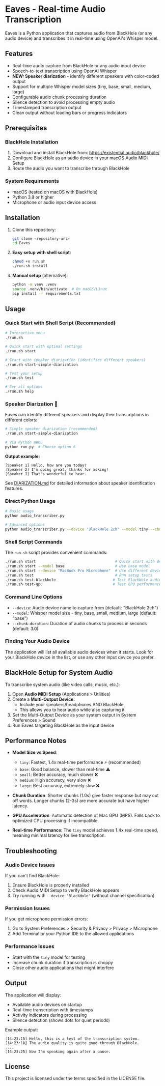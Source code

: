 # Eaves - Real-time Audio Transcription

Eaves is a Python application that captures audio from BlackHole (or any audio device) and transcribes it in real-time using OpenAI's Whisper model.

## Features

- Real-time audio capture from BlackHole or any audio input device
- Speech-to-text transcription using OpenAI Whisper
- **NEW: Speaker diarization** - identify different speakers with color-coded output
- Support for multiple Whisper model sizes (tiny, base, small, medium, large)
- Configurable audio chunk processing duration
- Silence detection to avoid processing empty audio
- Timestamped transcription output
- Clean output without loading bars or progress indicators

## Prerequisites

### BlackHole Installation

1. Download and install BlackHole from: https://existential.audio/blackhole/
2. Configure BlackHole as an audio device in your macOS Audio MIDI Setup
3. Route the audio you want to transcribe through BlackHole

### System Requirements

- macOS (tested on macOS with BlackHole)
- Python 3.8 or higher
- Microphone or audio input device access

## Installation

1. Clone this repository:
   ```bash
   git clone <repository-url>
   cd Eaves
   ```

2. **Easy setup with shell script**:
   ```bash
   chmod +x run.sh
   ./run.sh install
   ```

3. **Manual setup** (alternative):
   ```bash
   python -m venv .venv
   source .venv/bin/activate  # On macOS/Linux
   pip install -r requirements.txt
   ```

## Usage

### **Quick Start with Shell Script** (Recommended)

```bash
# Interactive menu
./run.sh

# Quick start with optimal settings
./run.sh start

# Start with speaker diarization (identifies different speakers)
./run.sh start-simple-diarization

# Test your setup
./run.sh test

# See all options
./run.sh help
```

### **Speaker Diarization** 🎯

Eaves can identify different speakers and display their transcriptions in different colors:

```bash
# Simple speaker diarization (recommended)
./run.sh start-simple-diarization

# Via Python menu
python run.py  # Choose option 6
```

**Output example:**
```
[Speaker 1] Hello, how are you today?
[Speaker 2] I'm doing great, thanks for asking!
[Speaker 1] That's wonderful to hear.
```

See [DIARIZATION.md](DIARIZATION.md) for detailed information about speaker identification features.

### **Direct Python Usage**

```bash
# Basic usage
python audio_transcriber.py

# Advanced options
python audio_transcriber.py --device "BlackHole 2ch" --model tiny --chunk-duration 1.0
```

### **Shell Script Commands**

The `run.sh` script provides convenient commands:

```bash
./run.sh start                                    # Quick start with defaults
./run.sh start --model base                       # Use base model
./run.sh start --device "MacBook Pro Microphone"  # Use different device
./run.sh test                                     # Run setup tests
./run.sh test-blackhole                          # Test BlackHole audio
./run.sh test-gpu                                # Test GPU performance
```

### Command Line Options

- `--device`: Audio device name to capture from (default: "BlackHole 2ch")
- `--model`: Whisper model size - tiny, base, small, medium, large (default: "base")
- `--chunk-duration`: Duration of audio chunks to process in seconds (default: 3.0)

### Finding Your Audio Device

The application will list all available audio devices when it starts. Look for your BlackHole device in the list, or use any other input device you prefer.

## BlackHole Setup for System Audio

To transcribe system audio (like video calls, music, etc.):

1. Open **Audio MIDI Setup** (Applications > Utilities)
2. Create a **Multi-Output Device**:
   - Include your speakers/headphones AND BlackHole
   - This allows you to hear audio while also capturing it
3. Set the Multi-Output Device as your system output in System Preferences > Sound
4. Run Eaves targeting BlackHole as the input device

## Performance Notes

- **Model Size vs Speed**: 
  - `tiny`: Fastest, 1.4x real-time performance ⚡ (recommended)
  - `base`: Good balance, slower than real-time ⚠️
  - `small`: Better accuracy, much slower ❌
  - `medium`: High accuracy, very slow ❌
  - `large`: Best accuracy, extremely slow ❌

- **Chunk Duration**: Shorter chunks (1.0s) give faster response but may cut off words. Longer chunks (2-3s) are more accurate but have higher latency.

- **GPU Acceleration**: Automatic detection of Mac GPU (MPS). Falls back to optimized CPU processing if incompatible.

- **Real-time Performance**: The `tiny` model achieves 1.4x real-time speed, meaning minimal latency for live transcription.

## Troubleshooting

### Audio Device Issues

If you can't find BlackHole:
1. Ensure BlackHole is properly installed
2. Check Audio MIDI Setup to verify BlackHole appears
3. Try running with `--device "BlackHole"` (without channel specification)

### Permission Issues

If you get microphone permission errors:
1. Go to System Preferences > Security & Privacy > Privacy > Microphone
2. Add Terminal or your Python IDE to the allowed applications

### Performance Issues

- Start with the `tiny` model for testing
- Increase chunk duration if transcription is choppy
- Close other audio applications that might interfere

## Output

The application will display:
- Available audio devices on startup
- Real-time transcription with timestamps
- Activity indicators during processing
- Silence detection (shows dots for quiet periods)

Example output:
```
[14:23:15] Hello, this is a test of the transcription system.
[14:23:18] The audio quality is quite good through BlackHole.
....
[14:23:25] Now I'm speaking again after a pause.
```

## License

This project is licensed under the terms specified in the LICENSE file.